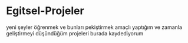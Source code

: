 # Egitsel-Projeler
yeni şeyler öğrenmek ve bunları pekiştirmek amaçlı yaptığım ve zamanla geliştirmeyi düşündüğüm projeleri burada kaydediyorum
